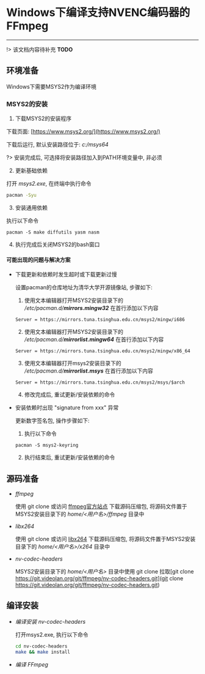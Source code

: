 # Windows下编译支持NVENC编码器的FFmpeg

---

!> 该文档内容待补充 **TODO**

## 环境准备

Windows下需要MSYS2作为编译环境

### MSYS2的安装

1. 下载MSYS2的安装程序

  下载页面: [https://www.msys2.org/](https://www.msys2.org/)

  下载后运行, 默认安装路径位于: *c:/msys64*

  ?> 安装完成后, 可选择将安装路径加入到PATH环境变量中, 非必须

2. 更新基础依赖

  打开 *msys2.exe*, 在终端中执行命令

  ```bash
  pacman -Syu
  ```

3. 安装通用依赖

  执行以下命令

  ```
  pacman -S make diffutils yasm nasm
  ```

4. 执行完成后关闭MSYS2的bash窗口

#### 可能出现的问题与解决方案

- 下载更新和依赖时发生超时或下载更新过慢
  
  设置pacman的仓库地址为清华大学开源镜像站, 步骤如下:

  1. 使用文本编辑器打开MSYS2安装目录下的 */etc/pacman.d/**mirrors.mingw32*** 在首行添加以下内容
  ```
  Server = https://mirrors.tuna.tsinghua.edu.cn/msys2/mingw/i686
  ```
  2. 使用文本编辑器打开MSYS2安装目录下的 */etc/pacman.d/**mirrorlist.mingw64*** 在首行添加以下内容
  ```
  Server = https://mirrors.tuna.tsinghua.edu.cn/msys2/mingw/x86_64
  ```
  3. 使用文本编辑器打开msys2安装目录下的 */etc/pacman.d/**mirrorlist.msys*** 在首行添加以下内容
  ```
  Server = https://mirrors.tuna.tsinghua.edu.cn/msys2/msys/$arch
  ```
  4. 修改完成后, 重试更新/安装依赖的命令

- 安装依赖时出现 "signature from xxx" 异常
  
  更新数字签名包, 操作步骤如下:

  1. 执行以下命令
  ```
  pacman -S msys2-keyring
  ```
  2. 执行结束后, 重试更新/安装依赖的命令

## 源码准备

- *ffmpeg*

  使用 git clone 或访问 [ffmpeg官方站点](https://ffmpeg.org) 下载源码压缩包, 将源码文件置于MSYS2安装目录下的 *home/<用户名>/ffmpeg* 目录中

- *libx264*

  使用 git clone 或访问 [libx264](https://www.videolan.org/developers/x264.html) 下载源码压缩包, 将源码文件置于MSYS2安装目录下的 *home/<用户名>/x264* 目录中

- *nv-codec-headers*

  MSYS2安装目录下的 *home/<用户名>* 目录中使用 git clone 拉取[git clone https://git.videolan.org/git/ffmpeg/nv-codec-headers.git](git clone https://git.videolan.org/git/ffmpeg/nv-codec-headers.git)

## 编译安装

- *编译安装 nv-codec-headers*

  打开msys2.exe, 执行以下命令

  ```bash
  cd nv-codec-headers
  make && make install
  ```

- *编译 FFmpeg*
